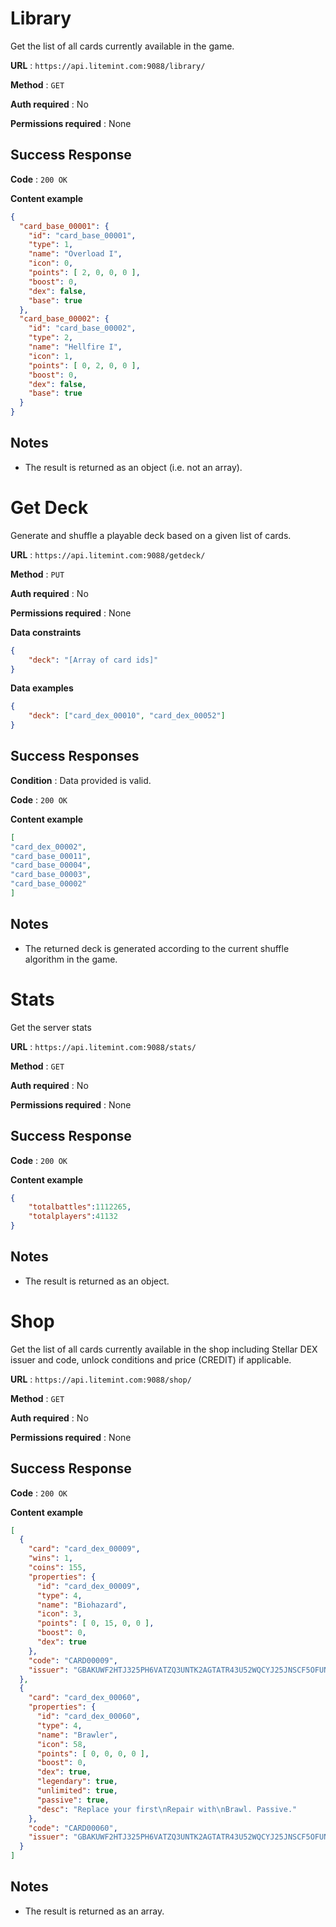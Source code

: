 # Library

Get the list of all cards currently available in the game.

**URL** : `https://api.litemint.com:9088/library/`

**Method** : `GET`

**Auth required** : No

**Permissions required** : None

## Success Response

**Code** : `200 OK`

**Content example**

```json
{
  "card_base_00001": {
    "id": "card_base_00001",
    "type": 1,
    "name": "Overload I",
    "icon": 0,
    "points": [ 2, 0, 0, 0 ],
    "boost": 0,
    "dex": false,
    "base": true
  },
  "card_base_00002": {
    "id": "card_base_00002",
    "type": 2,
    "name": "Hellfire I",
    "icon": 1,
    "points": [ 0, 2, 0, 0 ],
    "boost": 0,
    "dex": false,
    "base": true
  }
}
```

## Notes

* The result is returned as an object (i.e. not an array).
  
  
# Get Deck

Generate and shuffle a playable deck based on a given list of cards.

**URL** : `https://api.litemint.com:9088/getdeck/`

**Method** : `PUT`

**Auth required** : No

**Permissions required** : None

**Data constraints**

```json
{
    "deck": "[Array of card ids]"
}
```

**Data examples**

```json
{
    "deck": ["card_dex_00010", "card_dex_00052"]
}
```

## Success Responses

**Condition** : Data provided is valid.

**Code** : `200 OK`

**Content example**

```json
[
"card_dex_00002", 
"card_base_00011",
"card_base_00004",
"card_base_00003",
"card_base_00002"
]
```

## Notes

* The returned deck is generated according to the current shuffle algorithm in the game.


# Stats

Get the server stats

**URL** : `https://api.litemint.com:9088/stats/`

**Method** : `GET`

**Auth required** : No

**Permissions required** : None

## Success Response

**Code** : `200 OK`

**Content example**

```json
{
    "totalbattles":1112265,
    "totalplayers":41132
}
```

## Notes

* The result is returned as an object.

# Shop

Get the list of all cards currently available in the shop including Stellar DEX issuer and code, unlock conditions and price (CREDIT) if applicable.

**URL** : `https://api.litemint.com:9088/shop/`

**Method** : `GET`

**Auth required** : No

**Permissions required** : None

## Success Response

**Code** : `200 OK`

**Content example**

```json
[
  {
    "card": "card_dex_00009",
    "wins": 1,
    "coins": 155,
    "properties": {
      "id": "card_dex_00009",
      "type": 4,
      "name": "Biohazard",
      "icon": 3,
      "points": [ 0, 15, 0, 0 ],
      "boost": 0,
      "dex": true
    },
    "code": "CARD00009",
    "issuer": "GBAKUWF2HTJ325PH6VATZQ3UNTK2AGTATR43U52WQCYJ25JNSCF5OFUN"
  },
  {
    "card": "card_dex_00060",
    "properties": {
      "id": "card_dex_00060",
      "type": 4,
      "name": "Brawler",
      "icon": 58,
      "points": [ 0, 0, 0, 0 ],
      "boost": 0,
      "dex": true,
      "legendary": true,
      "unlimited": true,
      "passive": true,
      "desc": "Replace your first\nRepair with\nBrawl. Passive."
    },
    "code": "CARD00060",
    "issuer": "GBAKUWF2HTJ325PH6VATZQ3UNTK2AGTATR43U52WQCYJ25JNSCF5OFUN"
  }
]
```

## Notes

* The result is returned as an array.
